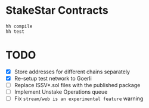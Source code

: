 # StakeStar Contracts

```shell
hh compile
hh test
```

# TODO
- [x] Store addresses for different chains separately
- [x] Re-setup test network to Goerli
- [ ] Replace ISSV*.sol files with the published package
- [ ] Implement Unstake Operations queue
- [ ] Fix `stream/web is an experimental feature` warning
